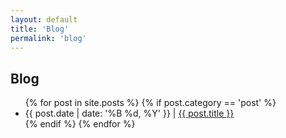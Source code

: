 ```yaml
---
layout: default
title: 'Blog'
permalink: 'blog'
---
```


## Blog
<ul class="posts-list">
  {% for post in site.posts %}
    {% if post.category == 'post' %}
      <li>
        {{ post.date | date: '%B %d, %Y' }} | <a href="{{ post.url | relative_url }}">{{ post.title }}</a>
      </li>
    {% endif %}  
  {% endfor %}
</ul>

